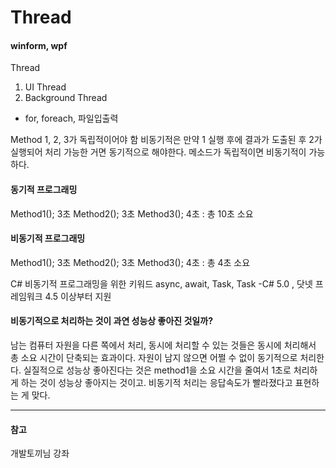 # Thread

#### winform, wpf
Thread

1. UI Thread
2. Background Thread

- for, foreach, 파일입출력

Method 1, 2, 3가 독립적이어야 함 비동기적은
만약 1 실행 후에 결과가 도출된 후 2가 실행되어 처리 가능한 거면 동기적으로 해야한다.
메소드가 독립적이면 비동기적이 가능하다.

#### 동기적 프로그래밍
Method1(); 3초
Method2(); 3초
Method3(); 4초
: 총 10초 소요

#### 비동기적 프로그래밍
Method1(); 3초
Method2(); 3초
Method3(); 4초
: 총 4초 소요

C# 비동기적 프로그래밍을 위한 키워드
async, await, Task, Task<T>
-C# 5.0 , 닷넷 프레임워크 4.5 이상부터 지원

#### 비동기적으로 처리하는 것이 과연 성능상 좋아진 것일까?
남는 컴퓨터 자원을 다른 쪽에서 처리, 동시에 처리할 수 있는 것들은 동시에 처리해서 총 소요 시간이 단축되는 효과이다.
자원이 남지 않으면 어쩔 수 없이 동기적으로 처리한다.
실질적으로 성능상 좋아진다는 것은 method1을 소요 시간을 줄여서 1초로 처리하게 하는 것이 성능상 좋아지는 것이고.
비동기적 처리는 응답속도가 빨라졌다고 표현하는 게 맞다.

---
#### 참고

개발토끼님 강좌
